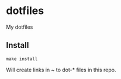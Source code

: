 # dotfiles
My dotfiles

## Install
```
make install
``` 
Will create links in ~ to dot-* files in this repo.

